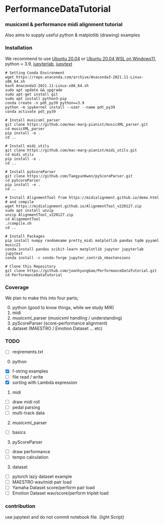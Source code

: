 # PerformanceDataTutorial

### musicxml & performance midi alignment tutorial
Also aims to supply useful python & matplotlib (drawing) examples

### Installation
We recommend to use
[Ubuntu 20.04](https://releases.ubuntu.com/20.04/) or [Ubuntu 20.04 WSL on Windows11](https://ubuntu.com/tutorials/install-ubuntu-on-wsl2-on-windows-11-with-gui-support#1-overview),
python = 3.9, 
[jupyterlab](https://jupyterlab.readthedocs.io/en/stable/getting_started/installation.html),
[jupytext](https://jupytext.readthedocs.io/en/latest/install.html)

```
# Setting Conda Environment
wget https://repo.anaconda.com/archive/Anaconda3-2021.11-Linux-x86_64.sh
bash Anaconda3-2021.11-Linux-x86_64.sh
sudo apt update && upgrade
sudo apt-get install git 
sudo apt install python3-pip
conda create -n pdt_py39 python==3.9
python -m ipykernel install --user --name pdt_py39
conda activate pdt_py39

# Install musicxml_parser
git clone https://github.com/mac-marg-pianist/musicXML_parser.git
cd musicXML_parser
pip install -e .
cd ..

# Install midi_utils
git clone https://github.com/mac-marg-pianist/midi_utils.git
cd midi_utils
pip install -e .
cd ..

# Install pyScoreParser
git clone https://github.com/TaegyunKwon/pyScoreParser.git
cd pyScoreParser
pip install -e .
cd ..

# Install AlignmentTool from https://midialignment.github.io/demo.html
# and compile
wget https://midialignment.github.io/AlignmentTool_v220127.zip
sudo apt install unzip
unzip AlignmentTool_v220127.zip
cd AlignmentTool
./compile.sh
cd ..

# Install Packages
pip install numpy randomname pretty_midi matplotlib pandas tqdm pyyaml music21
conda install pandas scikit-learn matplotlib jupyter jupyterlab jupytext
conda install -c conda-forge jupyter_contrib_nbextensions

# Clone this Repository
git clone https://github.com/joonhyungbae/PerformanceDataTutorial.git
cd PerformanceDataTutorial
```

### Coverage
We plan to make this into four parts;

0. python (good to know things, while we study MIR)
1. midi
2. musicxml_parser (musicxml handling / understanding)
3. pyScoreParser (score-performance alignment)
4. dataset (MAESTRO / Emotion Dataset ... etc)

### TODO
- [ ] reqirements.txt

0. python
- [x] f-string examples
- [ ] file read / write
- [x] sorting with Lambda expression

1. midi
- [ ] draw midi roll
- [ ] pedal parsing
- [ ] multi-track data

2. musicxml_parser
- [ ] basics

3. pyScoreParser
- [ ] draw performance
- [ ] tempo calculation

3. dataset
- [ ] pytorch lazy dataset example
- [ ] MAESTRO wav/midi pair load
- [ ] Yamaha Dataset score/perform pair load
- [ ] Emotion Dataset wav/score/perform triplet load

### contribution
use jupytext and do not commit notebook file. (light Script)
